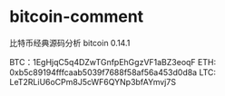 # bitcoin-comment
比特币经典源码分析
bitcoin 0.14.1

BTC：1EgHjqC5q4DZwTGnfpEhGgzVF1aBZ3eoqF
ETH: 0xb5c89194fffcaab5039f7688f58af56a453d0d8a
LTC: LeT2RLiU6oCPm8J5cWF6QYNp3bfAYmvj7S